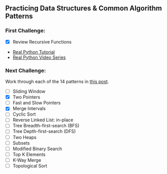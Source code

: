 ## Practicing Data Structures & Common Algorithm Patterns
### First Challenge:
- [X] Review Recursive Functions <br/>
- [Real Python Tutorial](https://realpython.com/python-recursion/)<br/>
- [Real Python Video Series](https://realpython.com/python-thinking-recursively/)<br/>

### Next Challenge:
Work through each of the 14 patterns in [this post](https://hackernoon.com/14-patterns-to-ace-any-coding-interview-question-c5bb3357f6ed).<br/>
- [ ] Sliding Window<br/>
- [X] Two Pointers<br/>
- [ ] Fast and Slow Pointers<br/>
- [X] Merge Intervals <br/>
- [ ] Cyclic Sort<br/>
- [ ] Reverse Linked List: in-place<br/>
- [ ] Tree Breadth-first-search (BFS)<br/>
- [ ] Tree Depth-first-search (DFS)<br/>
- [ ] Two Heaps<br/>
- [ ] Subsets<br/>
- [ ] Modified Binary Search<br/>
- [ ] Top K Elements<br/>
- [ ] K-Way Merge<br/>
- [ ] Topological Sort<br/>
